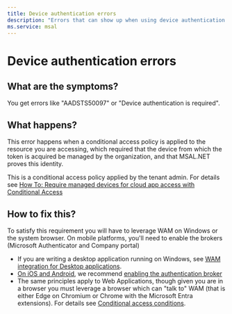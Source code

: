 ```yaml
---
title: Device authentication errors
description: "Errors that can show up when using device authentication with MSAL.NET."
ms.service: msal
---
```


# Device authentication errors

## What are the symptoms?

You get errors like "AADSTS50097" or "Device authentication is required".

## What happens?

This error happens when a conditional access policy is applied to the resource you are accessing, which required that the device from which the token is acquired be managed by the organization, and that MSAL.NET proves this identity.

This is a conditional access policy applied by the tenant admin. For details see [How To: Require managed devices for cloud app access with Conditional Access](/azure/active-directory/conditional-access/require-managed-devices)

## How to fix this?

To satisfy this requirement you will have to leverage WAM on Windows or the system browser. On mobile platforms, you'll need to enable the brokers (Microsoft Authenticator and Company portal)

- If you are writing a desktop application running on Windows, see [WAM integration for Desktop applications](../../acquiring-tokens/desktop-mobile/wam.md).
- [On iOS and Android](../../acquiring-tokens/desktop-mobile/mobile-applications.md), we recommend [enabling the authentication broker](/azure/active-directory/develop/msal-net-use-brokers-with-xamarin-apps)
- The same principles apply to Web Applications, though given you are in a browser you must leverage a browser which can "talk to" WAM (that is either Edge on Chromium or Chrome with the Microsoft Entra extensions). For details see [Conditional access conditions](/azure/active-directory/conditional-access/concept-conditional-access-conditions#chrome-support).

